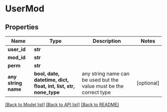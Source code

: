 # UserMod


## Properties
Name | Type | Description | Notes
------------ | ------------- | ------------- | -------------
**user_id** | **str** |  | 
**mod_id** | **str** |  | 
**perm** | **str** |  | 
**any string name** | **bool, date, datetime, dict, float, int, list, str, none_type** | any string name can be used but the value must be the correct type | [optional]

[[Back to Model list]](../README.md#documentation-for-models) [[Back to API list]](../README.md#documentation-for-api-endpoints) [[Back to README]](../README.md)


